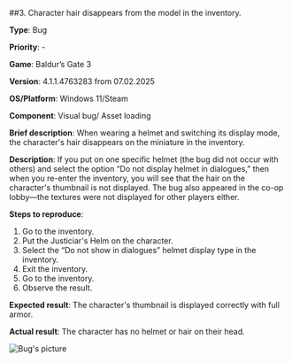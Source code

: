 ##3. Character hair disappears from the model in the inventory.

**Type**: Bug

**Priority**: -

**Game**: Baldur’s Gate 3

**Version**: 4.1.1.4763283 from 07.02.2025

**OS/Platform**: Windows 11/Steam

**Component**: Visual bug/ Asset loading

**Brief description**: When wearing a helmet and switching its display mode, the character's hair disappears on the miniature in the inventory. 

**Description**: If you put on one specific helmet (the bug did not occur with others) and select the option “Do not display helmet in dialogues,” then when you re-enter the inventory, you will see that the hair on the character's thumbnail is not displayed. The bug also appeared in the co-op lobby—the textures were not displayed for other players either. 

**Steps to reproduce**:
1. Go to the inventory.
2. Put the Justiciar's Helm on the character.
3. Select the “Do not show in dialogues” helmet display type in the inventory.
4. Exit the inventory. 
5. Go to the inventory. 
6. Observe the result.

**Expected result**: The character's thumbnail is displayed correctly with full armor.

**Actual result**: The character has no helmet or hair on their head.

![Bug's picture](./screenshots/bug3.png)
